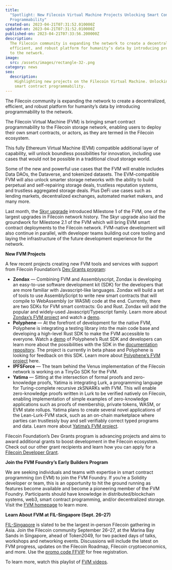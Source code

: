 ```yaml
---
title:
  "Spotlight: New Filecoin Virtual Machine Projects Unlocking Smart Contract
  Programmability"
created-on: 2023-04-21T07:31:52.010000Z
updated-on: 2023-04-21T07:31:52.010000Z
published-on: 2023-04-21T07:33:56.200000Z
description:
  The Filecoin community is expanding the network to create a decentralized,
  efficient, and robust platform for humanity’s data by introducing programmability
  to the network.
image:
  src: /assets/images/rectangle-32-.png
category: news
seo:
  description:
    Highlighting new projects on the Filecoin Virtual Machine. Unlocking
    smart contract programmability.
---
```


The Filecoin community is expanding the network to create a decentralized, efficient, and robust platform for humanity’s data by introducing programmability to the network.

The Filecoin Virtual Machine (FVM) is bringing smart contract programmability to the Filecoin storage network, enabling users to deploy their own smart contracts, or actors, as they are termed in the Filecoin ecosystem.

This fully Ethereum Virtual Machine (EVM) compatible additional layer of capability, will unlock boundless possibilities for innovation, including use cases that would not be possible in a traditional cloud storage world.

Some of the new and powerful use cases that the FVM will enable includes Data DAOs, the Dataverse, and tokenized datasets. The EVM-compatible FVM will also unlock smarter storage networks with the ability to build perpetual and self-repairing storage deals, trustless reputation systems, and trustless aggregated storage deals. Plus DeFi use cases such as lending markets, decentralized exchanges, automated market makers, and many more.

Last month, the [Skyr upgrade](https://filecoinfoundation.medium.com/announcing-network-upgrade-skyr-e3e00949d751) introduced Milestone 1 of the FVM, one of the largest upgrades in Filecoin network history. The Skyr upgrade also laid the groundwork for Milestone 2.1 of the FVM which will bring EVM smart contract deployments to the Filecoin network. FVM-native development will also continue in parallel, with developer teams building out core tooling and laying the infrastructure of the future development experience for the network.

**New FVM Projects**

A few recent projects creating new FVM tools and services with support from Filecoin Foundation’s [Dev Grants program](/grants/):

- **Zondax** — Combining FVM and Assemblyscript, Zondax is developing an easy-to-use software development kit (SDK) for the developers that are more familiar with Javascript-like languages. Zondax will build a set of tools to use AssemblyScript to write new smart contracts that will compile to WebAssembly (or WASM) code at the end. Currently, there are two SDKs for FVM smart contracts: Go and Rust. Zondax will add the popular and widely-used Javascript/Typescript family. Learn more about [Zondax’s FVM project](https://docs.zondax.ch/filecoin-virtual-machine/fvm-as-sdk/) and watch a [demo](https://www.youtube.com/watch?v=V-hg_bxsFLc&list=PL_0VrY55uV18DBdFIkN0jdBMF8nadVxWQ&index=7).
- **Polyphene** — At the forefront of development for the native FVM, Polyphene is integrating a testing library into the main code base and developing a high-level Rust SDK to make the FVM accessible to everyone. Watch a [demo](https://www.youtube.com/watch?v=5vC0otJ5AYU&list=PL_0VrY55uV18DBdFIkN0jdBMF8nadVxWQ&index=13) of Polyphene’s Rust SDK and developers can learn more about the possibilities with the SDK in the [documentation repository](https://github.com/polyphene/fvm-rs-sdk-docs). The project is currently in beta phase and Polyphene is looking for feedback on this SDK. Learn more about [Polyphene’s FVM project](https://polyphene.github.io/fvm-rs-sdk-docs/) here.
- **IPFSForce** — The team behind the Venus implementation of the Filecoin network is working on a TinyGo SDK for the FVM.
- **Yatima** — Sitting at the intersection of formal proofs and zero-knowledge proofs, Yatima is integrating Lurk, a programming language for Turing-complete recursive zkSNARKs with FVM. This will enable zero-knowledge proofs written in Lurk to be verified natively on Filecoin, enabling implementation of simple examples of zero-knowledge applications such as proofs of membership, private tokens, WASM, or EVM state rollups. Yatima plans to create several novel applications of the Lean-Lurk-FVM stack, such as an on-chain marketplace where parties can trustlessly buy and sell verifiably correct typed programs and data. Learn more about [Yatima’s FVM project](https://github.com/filecoin-project/devgrants/issues/808).

Filecoin Foundation’s Dev Grants program is advancing projects and aims to award additional grants to boost development in the Filecoin ecosystem. Check out our other grant recipients and learn how you can apply for a [Filecoin Developer Grant](https://github.com/filecoin-project/devgrants/blob/master/README.md).

**Join the FVM Foundry’s Early Builders Program**

We are seeking individuals and teams with expertise in smart contract programming (on EVM) to join the FVM Foundry. If you’re a Solidity developer or team, this is an opportunity to hit the ground running as features become available and become a pioneering member of the FVM Foundry. Participants should have knowledge in distributed/blockchain systems, web3, smart contract programming, and/or decentralized storage. Visit the [FVM homepage](https://fvm.filecoin.io/) to learn more.

**Learn About FVM at FIL-Singapore (Sept. 26–27)**

[FIL-Singapore](/events/fil-singapore) is slated to be the largest in-person Filecoin gathering in Asia. Join the Filecoin community September 26–27, at the Marina Bay Sands in Singapore, ahead of Token2049, for two packed days of talks, workshops and networking events. Discussions will include the latest on FVM progress, updates on the Filecoin Roadmap, Filecoin cryptoeconomics, and more. Use the [promo code FFVIP](http://www.eventbrite.com/e/396630501507/?discount=FFVIP) for free registration.

To learn more, watch this playlist of [FVM videos](https://www.youtube.com/playlist?list=PL_0VrY55uV18DBdFIkN0jdBMF8nadVxWQ).
